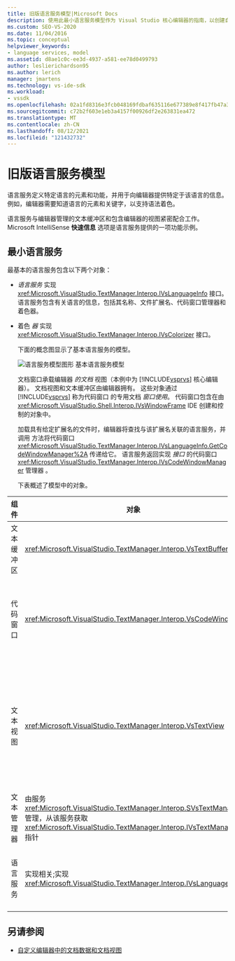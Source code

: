 ```yaml
---
title: 旧版语言服务模型|Microsoft Docs
description: 使用此最小语言服务模型作为 Visual Studio 核心编辑器的指南，以创建自己的语言服务。
ms.custom: SEO-VS-2020
ms.date: 11/04/2016
ms.topic: conceptual
helpviewer_keywords:
- language services, model
ms.assetid: d8ae1c0c-ee3d-4937-a581-ee78d0499793
author: leslierichardson95
ms.author: lerich
manager: jmartens
ms.technology: vs-ide-sdk
ms.workload:
- vssdk
ms.openlocfilehash: 02a1fd8316e3fcb048169fdbaf635116e677389e8f417fb47a3d2be5bd654f68
ms.sourcegitcommit: c72b2f603e1eb3a4157f00926df2e263831ea472
ms.translationtype: MT
ms.contentlocale: zh-CN
ms.lasthandoff: 08/12/2021
ms.locfileid: "121432732"
---
```

# <a name="model-of-a-legacy-language-service"></a>旧版语言服务模型
语言服务定义特定语言的元素和功能，并用于向编辑器提供特定于该语言的信息。 例如，编辑器需要知道语言的元素和关键字，以支持语法着色。

 语言服务与编辑器管理的文本缓冲区和包含编辑器的视图紧密配合工作。 Microsoft IntelliSense **快速信息** 选项是语言服务提供的一项功能示例。

## <a name="a-minimal-language-service"></a>最小语言服务
 最基本的语言服务包含以下两个对象：

- *语言服务* 实现 <xref:Microsoft.VisualStudio.TextManager.Interop.IVsLanguageInfo> 接口。 语言服务包含有关语言的信息，包括其名称、文件扩展名、代码窗口管理器和着色器。

- 着色 *器* 实现 <xref:Microsoft.VisualStudio.TextManager.Interop.IVsColorizer> 接口。

  下面的概念图显示了基本语言服务的模型。

  ![语言服务模型图形](../../extensibility/media/vslanguageservicemodel.gif "vsLanguageServiceModel") 基本语言服务模型

  文档窗口承载编辑器 *的文档* 视图（本例中为 [!INCLUDE[vsprvs](../../code-quality/includes/vsprvs_md.md)] 核心编辑器）。 文档视图和文本缓冲区由编辑器拥有。 这些对象通过 [!INCLUDE[vsprvs](../../code-quality/includes/vsprvs_md.md)] 称为代码窗口 的专用文档 *窗口使用*。 代码窗口包含在由 <xref:Microsoft.VisualStudio.Shell.Interop.IVsWindowFrame> IDE 创建和控制的对象中。

  加载具有给定扩展名的文件时，编辑器将查找与该扩展名关联的语言服务，并调用 方法将代码窗口 <xref:Microsoft.VisualStudio.TextManager.Interop.IVsLanguageInfo.GetCodeWindowManager%2A> 传递给它。 语言服务返回实现 *接口* 的代码窗口 <xref:Microsoft.VisualStudio.TextManager.Interop.IVsCodeWindowManager> 管理器 。

  下表概述了模型中的对象。

| 组件 | 对象 | 函数 |
|------------------| - | - |
| 文本缓冲区 | <xref:Microsoft.VisualStudio.TextManager.Interop.VsTextBuffer> | Unicode 读/写文本流。 文本可以使用其他编码。 |
| 代码窗口 | <xref:Microsoft.VisualStudio.TextManager.Interop.VsCodeWindow> | 包含一个或多个文本视图的文档窗口。 当 [!INCLUDE[vsprvs](../../code-quality/includes/vsprvs_md.md)] 位于多文档接口 (MDI) 模式时，代码窗口是 MDI 子窗口。 |
| 文本视图 | <xref:Microsoft.VisualStudio.TextManager.Interop.VsTextView> | 允许用户使用键盘和鼠标导航和查看文本的窗口。 文本视图作为编辑器向用户显示。 可以在普通编辑器窗口、"输出"窗口和"即时"窗口中使用文本视图。 此外，还可以在代码窗口中配置一个或多个文本视图。 |
| 文本管理器 | 由服务 <xref:Microsoft.VisualStudio.TextManager.Interop.SVsTextManager> 管理，从该服务获取 <xref:Microsoft.VisualStudio.TextManager.Interop.IVsTextManager> 指针 | 一个 组件，它维护前面描述的所有组件共享的共同信息。 |
| 语言服务 | 实现相关;实现 <xref:Microsoft.VisualStudio.TextManager.Interop.IVsLanguageInfo> | 一个对象，该对象为编辑器提供特定于语言的信息，例如语法突出显示、语句完成和大括号匹配。 |

## <a name="see-also"></a>另请参阅
- [自定义编辑器中的文档数据和文档视图](../../extensibility/document-data-and-document-view-in-custom-editors.md)
